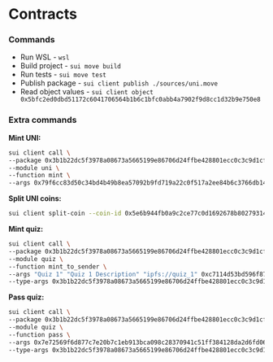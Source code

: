 # Contracts

### Commands

- Run WSL - `wsl`
- Build project - `sui move build`
- Run tests - `sui move test`
- Publish package - `sui client publish ./sources/uni.move`
- Read object values - `sui client object 0x5bfc2ed0dbd51172c6041706564b1b6c1bfc0abb4a7902f9d8cc1d32b9e750e8`

### Extra commands

**Mint UNI:**

```bash
sui client call \
--package 0x3b1b22dc5f3978a08673a5665199e86706d24ffbe428801ecc0c3c9d1cf41c54 \
--module uni \
--function mint \
--args 0x79f6cc83d50c34bd4b49b8ea57092b9fd719a22c0f517a2ee84b6c3766db1470 1000000000 0x90bbf7799fe30efda0e7c1a9f7bdc05a8e8ecfac69f4d4445f34ef26269e7baa
```

**Split UNI coins:**

```bash
sui client split-coin --coin-id 0x5e6b944fb0a9c2ce77c0d1692678b80279314646c80106327839aa4b8f93cc63 --amounts 10000000
```

**Mint quiz:**

```bash
sui client call \
--package 0x3b1b22dc5f3978a08673a5665199e86706d24ffbe428801ecc0c3c9d1cf41c54 \
--module quiz \
--function mint_to_sender \
--args "Quiz 1" "Quiz 1 Description" "ipfs://quiz_1" 0xc7114d53bd596f8795040221c9f9ba629a164d75bd901b194e723d6f2ef23653 1000000 \
--type-args 0x3b1b22dc5f3978a08673a5665199e86706d24ffbe428801ecc0c3c9d1cf41c54::uni::UNI
```

**Pass quiz:**

```bash
sui client call \
--package 0x3b1b22dc5f3978a08673a5665199e86706d24ffbe428801ecc0c3c9d1cf41c54 \
--module quiz \
--function pass \
--args 0x7e72569f6d877c7e20b7c1eb913bca098c28370941c51ff384128da2d6fd06ea 0xd0c8b608b55422117267cc6e3616803dcf7ab33488a89e5433ddd7f77b5180df  \
--type-args 0x3b1b22dc5f3978a08673a5665199e86706d24ffbe428801ecc0c3c9d1cf41c54::uni::UNI
```
